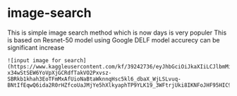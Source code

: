 # image-search
This is simple image search method which is now days is very populer
This is based on Resnet-50 model using Google DELF model accurecy can be significant increase 




    ![input image for search]   (https://www.kaggleusercontent.com/kf/39242736/eyJhbGciOiJkaXIiLCJlbmMiOiJBMTI4Q0JDLUhTMjU2In0..NYEd3jsS5vuHqT8Pqe2wJA.A5t4NyvfxsQnQ8F1D8M2JbtoGmEeudBoJAUlmEviGG0XrVtNR0HKf7YAZc091US_RPR9ofX66DuSCncQKmVWOvG3Zpj3V8rz1YgtzlQzQ21XWWL89SmhCEQ_xcsqByNuS1v3DO3UPW_KLACng0WaqCUeCYL4BGcLjb6cBqyF9n87dPC7xbMdkMr7IpFo93G4UIvRZuLdzydvOqF9f4uOtogKNGdNXa7BZi4BDYHPPz3_T5BDd-x34wStSEW6YoVpXjGCRdfTakVO2Pxvsz-SBRkb1khah3EoTFmMxAfUioNaBtaWknnqHsc5kl6_dbaX_WjLSLvuq-BNtIfEqwQ6ida2R0rHZfcoUaJMjYe5hXlkyaphTP9YLK19_3WFtrjUki8IKNFoJHF95HIC9ubti4aB57SOmjIXmykOzvUxDGnLNaVcUNiosPcRPkezzd1X0UK2vLWBhmUN2f1YuMD0d27mq6KlX_lZfa1PL2Yv5dFxZLwZe8myGKrcMu8tPqLkbW_0DyZalmzzBFOvTzZrWf69d8QuiQu6_vtHicWVzoJSFCzuIJZOpmK3bqw7EH1zrOsIS8nxsFPsUyWCj5yd8AHJ0qyWkxgo9o66LhAdPawsvY8ALm95JwXRi_2dadW7QiSZpAiplLAv1B8MOaxzfeTZHGO8hEFt8_Ky8jA8RPJbGnnBXDit4qehVln1woJs.YXgxHpk1gh5ZRVkCCdq6Ag/__results___files/__results___22_1.png)
    
    
    
   

